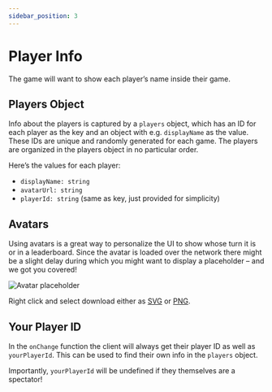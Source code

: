 ```yaml
---
sidebar_position: 3
---
```


# Player Info

The game will want to show each player’s name inside their game.

## Players Object

Info about the players is captured by a `players` object, which has an ID for each player as the key and an object with e.g. `displayName` as the value. These IDs are unique and randomly generated for each game. The players are organized in the players object in no particular order.

Here’s the values for each player:

- `displayName: string`
- `avatarUrl: string`
- `playerId: string` (same as key, just provided for simplicity)

## Avatars

Using avatars is a great way to personalize the UI to show whose turn it is or in a leaderboard. Since the avatar is loaded over the network there might be a slight delay during which you might want to display a placeholder – and we got you covered!

![Avatar placeholder](/img/avatar-placeholder.svg)

Right click and select download either as [SVG](/img/avatar-placeholder.svg) or [PNG](/img/avatar-placeholder.png).

## Your Player ID

In the `onChange` function the client will always get their player ID as well as `yourPlayerId`. This can be used to find their own info in the `players` object.

Importantly, `yourPlayerId` will be undefined if they themselves are a spectator!
